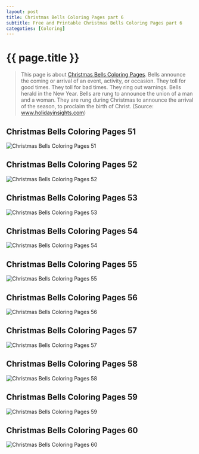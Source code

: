 ```yaml
---
layout: post
title: Christmas Bells Coloring Pages part 6
subtitle: Free and Printable Christmas Bells Coloring Pages part 6
categoties: [Coloring]
---
```

{{ page.title }}
================
> This page is about [Christmas Bells Coloring Pages](https://hoanghabelle.github.io/). Bells announce the coming or arrival of an event, activity, or occasion. They toll for good times. They toll for bad times. They ring out warnings. Bells herald in the New Year. Bells are rung to announce the union of a man and a woman. They are rung during Christmas to announce the arrival of the season, to proclaim the birth of Christ. (Source: www.holidayinsights.com)

## Christmas Bells Coloring Pages 51
![Christmas Bells Coloring Pages 51](https://hoanghabelle.github.io/images/Christmas-Bells-Coloring-Pages%20(51).jpg "Christmas Bells Coloring Pages 51")

## Christmas Bells Coloring Pages 52
![Christmas Bells Coloring Pages 52](https://hoanghabelle.github.io/images/Christmas-Bells-Coloring-Pages%20(52).jpg "Christmas Bells Coloring Pages 52")

## Christmas Bells Coloring Pages 53
![Christmas Bells Coloring Pages 53](https://hoanghabelle.github.io/images/Christmas-Bells-Coloring-Pages%20(53).jpg "Christmas Bells Coloring Pages 53")

## Christmas Bells Coloring Pages 54
![Christmas Bells Coloring Pages 54](https://hoanghabelle.github.io/images/Christmas-Bells-Coloring-Pages%20(54).jpg "Christmas Bells Coloring Pages 54")

<script async src="//pagead2.googlesyndication.com/pagead/js/adsbygoogle.js"></script><ins class="adsbygoogle" style="display:block" data-ad-format="fluid" data-ad-layout-key="-8i+1w-dq+e9+ft" data-ad-client="ca-pub-6753140515841889" data-ad-slot="6190446671"></ins> <script> (adsbygoogle = window.adsbygoogle || []).push({}); </script>

## Christmas Bells Coloring Pages 55
![Christmas Bells Coloring Pages 55](https://hoanghabelle.github.io/images/Christmas-Bells-Coloring-Pages%20(55).jpg "Christmas Bells Coloring Pages 55")

## Christmas Bells Coloring Pages 56
![Christmas Bells Coloring Pages 56](https://hoanghabelle.github.io/images/Christmas-Bells-Coloring-Pages%20(56).jpg "Christmas Bells Coloring Pages 56")

## Christmas Bells Coloring Pages 57
![Christmas Bells Coloring Pages 57](https://hoanghabelle.github.io/images/Christmas-Bells-Coloring-Pages%20(57).jpg "Christmas Bells Coloring Pages 57")

## Christmas Bells Coloring Pages 58
![Christmas Bells Coloring Pages 58](https://hoanghabelle.github.io/images/Christmas-Bells-Coloring-Pages%20(58).jpg "Christmas Bells Coloring Pages 58")

<script async src="//pagead2.googlesyndication.com/pagead/js/adsbygoogle.js"></script><ins class="adsbygoogle" style="display:block" data-ad-format="fluid" data-ad-layout-key="-8i+1w-dq+e9+ft" data-ad-client="ca-pub-6753140515841889" data-ad-slot="6190446671"></ins> <script> (adsbygoogle = window.adsbygoogle || []).push({}); </script>

## Christmas Bells Coloring Pages 59
![Christmas Bells Coloring Pages 59](https://hoanghabelle.github.io/images/Christmas-Bells-Coloring-Pages%20(59).jpg "Christmas Bells Coloring Pages 59")

## Christmas Bells Coloring Pages 60
![Christmas Bells Coloring Pages 60](https://hoanghabelle.github.io/images/Christmas-Bells-Coloring-Pages%20(60).jpg "Christmas Bells Coloring Pages 60")

